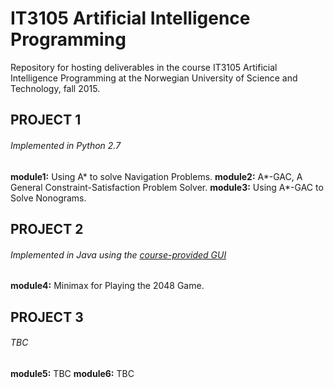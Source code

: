 # IT3105 Artificial Intelligence Programming
Repository for hosting deliverables in the course IT3105 Artificial Intelligence Programming at the Norwegian University of Science and Technology, fall 2015.

## PROJECT 1
###### Implemented in Python 2.7
**module1:** Using A* to solve Navigation Problems.
**module2:** A*-GAC, A General Constraint-Satisfaction Problem Solver.
**module3:** Using A*-GAC to Solve Nonograms.

## PROJECT 2
###### Implemented in Java using the [course-provided GUI](https://github.com/jorgenkg/IT3105)
**module4:** Minimax for Playing the 2048 Game.

## PROJECT 3
###### TBC
**module5:** TBC
**module6:** TBC

